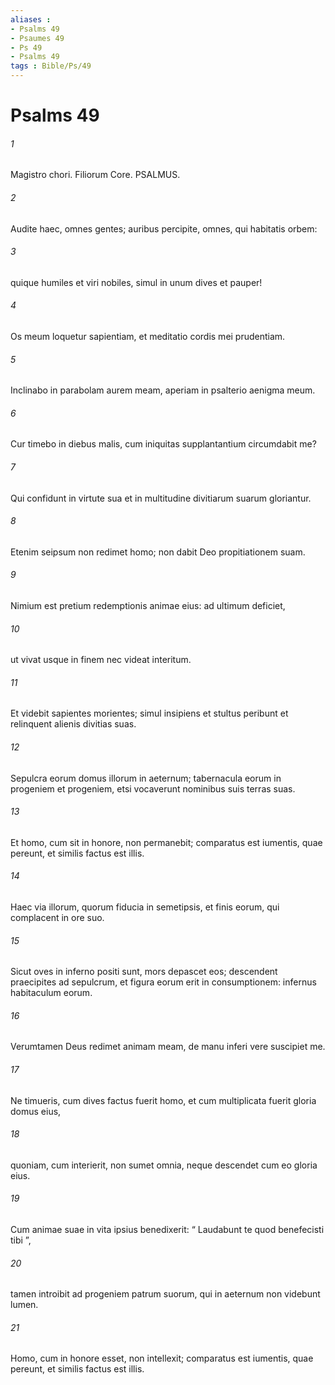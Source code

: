 ```yaml
---
aliases : 
- Psalms 49
- Psaumes 49
- Ps 49
- Psalms 49
tags : Bible/Ps/49
---
```


# Psalms 49

###### 1
Magistro chori. Filiorum Core. PSALMUS.
###### 2
Audite haec, omnes gentes; auribus percipite, omnes, qui habitatis orbem:
###### 3
quique humiles et viri nobiles, simul in unum dives et pauper!
###### 4
Os meum loquetur sapientiam, et meditatio cordis mei prudentiam.
###### 5
Inclinabo in parabolam aurem meam, aperiam in psalterio aenigma meum.
###### 6
Cur timebo in diebus malis, cum iniquitas supplantantium circumdabit me?
###### 7
Qui confidunt in virtute sua et in multitudine divitiarum suarum gloriantur.
###### 8
Etenim seipsum non redimet homo; non dabit Deo propitiationem suam.
###### 9
Nimium est pretium redemptionis animae eius: ad ultimum deficiet,
###### 10
ut vivat usque in finem nec videat interitum.
###### 11
Et videbit sapientes morientes; simul insipiens et stultus peribunt et relinquent alienis divitias suas.
###### 12
Sepulcra eorum domus illorum in aeternum; tabernacula eorum in progeniem et progeniem, etsi vocaverunt nominibus suis terras suas.
###### 13
Et homo, cum sit in honore, non permanebit; comparatus est iumentis, quae pereunt, et similis factus est illis.
###### 14
Haec via illorum, quorum fiducia in semetipsis, et finis eorum, qui complacent in ore suo.
###### 15
Sicut oves in inferno positi sunt, mors depascet eos; descendent praecipites ad sepulcrum, et figura eorum erit in consumptionem: infernus habitaculum eorum.
###### 16
Verumtamen Deus redimet animam meam, de manu inferi vere suscipiet me.
###### 17
Ne timueris, cum dives factus fuerit homo, et cum multiplicata fuerit gloria domus eius,
###### 18
quoniam, cum interierit, non sumet omnia, neque descendet cum eo gloria eius.
###### 19
Cum animae suae in vita ipsius benedixerit: “ Laudabunt te quod benefecisti tibi ”,
###### 20
tamen introibit ad progeniem patrum suorum, qui in aeternum non videbunt lumen.
###### 21
Homo, cum in honore esset, non intellexit; comparatus est iumentis, quae pereunt, et similis factus est illis.
